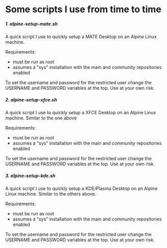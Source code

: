 # Some scripts I use from time to time

##### 1. alpine-setup-mate.sh

A quick script I use to quickly setup a MATE Desktop on an Alpine Linux machine. 

Requirements:
- must be run as root
- assumes a "sys" installation with the main and community repositories enabled

To set the username and password for the restricted user change the USERNAME and PASSWORD variables at the top.
Use at your own risk.

##### 2. alpine-setup-xfce.sh

A quick script I use to quickly setup a XFCE Desktop on an Alpine Linux machine. Similar to the one above

Requirements:
- must be run as root
- assumes a "sys" installation with the main and community repositories enabled

To set the username and password for the restricted user change the USERNAME and PASSWORD variables at the top.
Use at your own risk.

##### 3. alpine-setup-kde.sh

A quick script I use to quickly setup a KDE/Plasma Desktop on an Alpine Linux machine. Similar to the others above.

Requirements:
- must be run as root
- assumes a "sys" installation with the main and community repositories enabled

To set the username and password for the restricted user change the USERNAME and PASSWORD variables at the top.
Use at your own risk.
